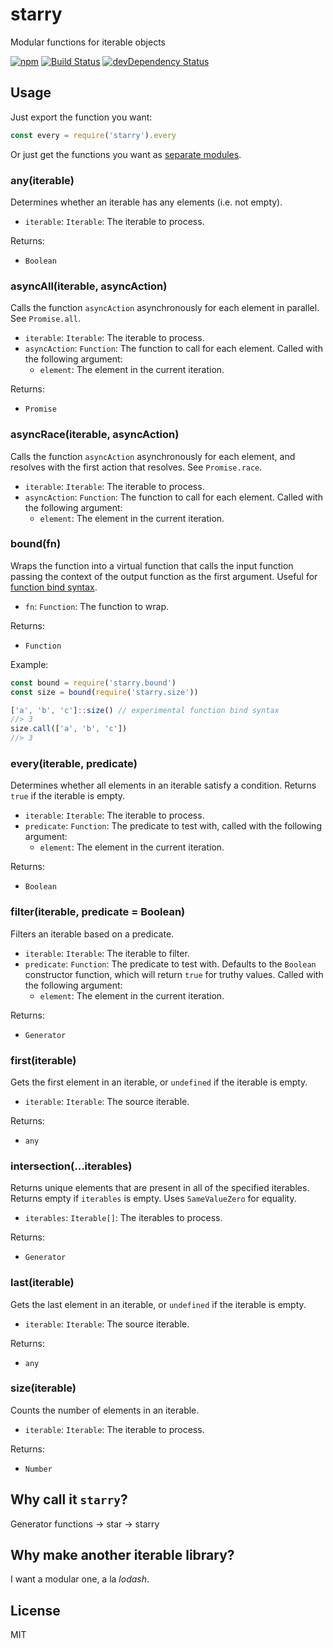 # starry

Modular functions for iterable objects

[![npm](https://img.shields.io/npm/v/starry.svg?style=flat-square)](https://www.npmjs.com/package/starry)
[![Build Status](https://img.shields.io/travis/seangenabe/starry/master.svg?style=flat-square)](https://travis-ci.org/seangenabe/starry)
[![devDependency Status](https://img.shields.io/david/dev/seangenabe/starry.svg?style=flat-square)](https://david-dm.org/seangenabe/starry#info=devDependencies)

## Usage

Just export the function you want:

```javascript
const every = require('starry').every
```

Or just get the functions you want as [separate modules](https://www.npmjs.com/browse/keyword/starry-modularized).

### any(iterable)

Determines whether an iterable has any elements (i.e. not empty).

* `iterable`: `Iterable`: The iterable to process.

Returns:
* `Boolean`

### asyncAll(iterable, asyncAction)

Calls the function `asyncAction` asynchronously for each element in parallel. See `Promise.all`.

* `iterable`: `Iterable`: The iterable to process.
* `asyncAction`: `Function`: The function to call for each element. Called with the following argument:
  * `element`: The element in the current iteration.

Returns:
* `Promise`

### asyncRace(iterable, asyncAction)

Calls the function `asyncAction` asynchronously for each element, and resolves with the first action that resolves. See `Promise.race`.

* `iterable`: `Iterable`: The iterable to process.
* `asyncAction`: `Function`: The function to call for each element. Called with the following argument:
  * `element`: The element in the current iteration.

### bound(fn)

Wraps the function into a virtual function that calls the input function passing the context of the output function as the first argument. Useful for [function bind syntax](https://github.com/zenparsing/es-function-bind).

* `fn`: `Function`: The function to wrap.

Returns:
* `Function`

Example:
```javascript
const bound = require('starry.bound')
const size = bound(require('starry.size'))

['a', 'b', 'c']::size() // experimental function bind syntax
//> 3
size.call(['a', 'b', 'c'])
//> 3
```

### every(iterable, predicate)

Determines whether all elements in an iterable satisfy a condition. Returns `true` if the iterable is empty.

* `iterable`: `Iterable`: The iterable to process.
* `predicate`: `Function`: The predicate to test with, called with the following argument:
  * `element`: The element in the current iteration.

Returns:
* `Boolean`

### filter(iterable, predicate = Boolean)

Filters an iterable based on a predicate.

* `iterable`: `Iterable`: The iterable to filter.
* `predicate`: `Function`: The predicate to test with. Defaults to the `Boolean` constructor function, which will return `true` for truthy values. Called with the following argument:
  * `element`: The element in the current iteration.

Returns:
* `Generator`

### first(iterable)

Gets the first element in an iterable, or `undefined` if the iterable is empty.

* `iterable`: `Iterable`: The source iterable.

Returns:
* `any`

### intersection(...iterables)

Returns unique elements that are present in all of the specified iterables. Returns empty if `iterables` is empty. Uses `SameValueZero` for equality.

* `iterables`: `Iterable[]`: The iterables to process.

Returns:
* `Generator`

### last(iterable)

Gets the last element in an iterable, or `undefined` if the iterable is empty.

* `iterable`: `Iterable`: The source iterable.

Returns:
* `any`

### size(iterable)

Counts the number of elements in an iterable.

* `iterable`: `Iterable`: The iterable to process.

Returns:
* `Number`

## Why call it `starry`?

Generator functions -> star -> starry

## Why make another iterable library?

I want a modular one, a la _lodash_.

## License

MIT
